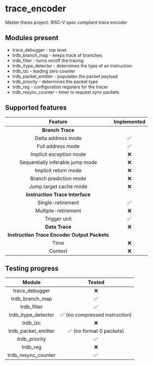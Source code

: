 [comment]: <> (Author:  Umberto Laghi)
[comment]: <> (Contact: umberto.laghi@studio.unibo.it)
[comment]: <> (Github:  @ubolakes)

# trace_encoder
Master thesis project: RISC-V spec compliant trace encoder 

## Modules present
* trace_debugger      - top level  
* trdb_branch_map     - keeps track of branches  
* trdb_filter         - turns on/off the tracing  
* trdb_itype_detector - determines the type of an instruction  
* trdb_lzc            - leading zero counter  
* trdb_packet_emitter - populates the packet payload  
* trdb_priority       - determines the packet type  
* trdb_reg            - configuration registers for the tracer  
* trdb_resync_counter - timer to request sync packets  

## Supported features
| Feature                                       | Implemented           |
| :-------------------------------------------: | :-------------------: |
| **Branch Trace**                              |                       |
| Delta address mode                            | :white_check_mark:    |
| Full address mode                             | :white_check_mark:    |
| Implicit exception mode                       | :x:                   |
| Sequentially inferable jump mode              | :x:                   |
| Implicit return mode                          | :x:                   |
| Branch prediction mode                        | :x:                   |
| Jump target cache mode                        | :x:                   |
| **Instruction Trace Interface**               |                       |
| Single-retirement                             | :white_check_mark:    |
| Multiple-retirement                           | :x:                   |
| Trigger unit                                  | :white_check_mark:    |
| **Data Trace**                                | :x:                   |
| **Instruction Trace Encoder Output Packets**  |                       |
| Time                                          | :x:                   |
| Context                                       | :x:                   |

## Testing progress
| Module                | Tested                                         	|
| :-------------------:	| :-----------------------------------------------: |
| trace_debugger      	| :x:                                            	|
| trdb_branch_map     	| :white_check_mark:                             	|
| trdb_filter         	| :white_check_mark:                                |
| trdb_itype_detector 	| :white_check_mark: (no compressed instruction) 	|
| trdb_lzc            	| :x:                                            	|
| trdb_packet_emitter 	| :white_check_mark: (no format 0 packets)          |
| trdb_priority       	| :white_check_mark:                             	|
| trdb_reg            	| :x:                                            	|
| trdb_resync_counter 	| :white_check_mark:                             	|
